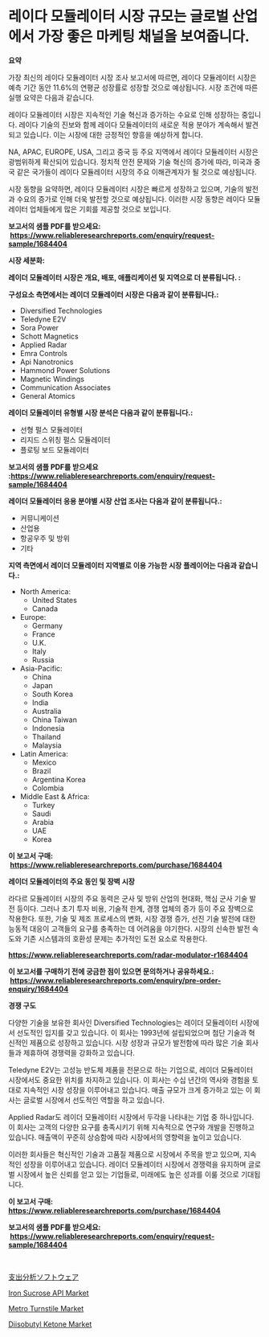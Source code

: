 <p><h1>레이다 모듈레이터 시장 규모는 글로벌 산업에서 가장 좋은 마케팅 채널을 보여줍니다.</h1></p><p><strong>요약</strong></p>
<p><p>가장 최신의 레이다 모듈레이터 시장 조사 보고서에 따르면, 레이다 모듈레이터 시장은 예측 기간 동안 11.6%의 연평균 성장률로 성장할 것으로 예상됩니다. 시장 조건에 따른 실행 요약은 다음과 같습니다.</p><p>레이다 모듈레이터 시장은 지속적인 기술 혁신과 증가하는 수요로 인해 성장하는 중입니다. 레이다 기술의 진보와 함께 레이다 모듈레이터의 새로운 적용 분야가 계속해서 발견되고 있습니다. 이는 시장에 대한 긍정적인 향흥을 예상하게 합니다.</p><p>NA, APAC, EUROPE, USA, 그리고 중국 등 주요 지역에서 레이다 모듈레이터 시장은 광범위하게 확산되어 있습니다. 정치적 안전 문제와 기술 혁신의 증가에 따라, 미국과 중국 같은 국가들이 레이다 모듈레이터 시장의 주요 이해관계자가 될 것으로 예상됩니다.</p><p>시장 동향을 요약하면, 레이다 모듈레이터 시장은 빠르게 성장하고 있으며, 기술의 발전과 수요의 증가로 인해 더욱 발전할 것으로 예상됩니다. 이러한 시장 동향은 레이다 모듈레이터 업체들에게 많은 기회를 제공할 것으로 보입니다.</p></p>
<p><strong>보고서의 샘플 PDF를 받으세요: &nbsp;<a href="https://www.reliableresearchreports.com/enquiry/request-sample/1684404">https://www.reliableresearchreports.com/enquiry/request-sample/1684404</a></strong></p>
<p><strong>시장 세분화:</strong></p>
<p><strong> 레이더 모듈레이터 시장은 개요, 배포, 애플리케이션 및 지역으로 더 분류됩니다. :</strong></p>
<p><strong>구성요소 측면에서는 레이더 모듈레이터 시장은 다음과 같이 분류됩니다.:</strong></p>
<p><ul><li>Diversified Technologies</li><li>Teledyne E2V</li><li>Sora Power</li><li>Schott Magnetics</li><li>Applied Radar</li><li>Emra Controls</li><li>Api Nanotronics</li><li>Hammond Power Solutions</li><li>Magnetic Windings</li><li>Communication Associates</li><li>General Atomics</li></ul></p>
<p><strong> 레이더 모듈레이터 유형별 시장 분석은 다음과 같이 분류됩니다.:</strong></p>
<p><ul><li>선형 펄스 모듈레이터</li><li>리지드 스위칭 펄스 모듈레이터</li><li>플로팅 보드 모듈레이터</li></ul></p>
<p><strong>보고서의 샘플 PDF를 받으세요 :<a href="https://www.reliableresearchreports.com/enquiry/request-sample/1684404">https://www.reliableresearchreports.com/enquiry/request-sample/1684404</a></strong></p>
<p><strong> 레이더 모듈레이터 응용 분야별 시장 산업 조사는 다음과 같이 분류됩니다.:</strong></p>
<p><ul><li>커뮤니케이션</li><li>산업용</li><li>항공우주 및 방위</li><li>기타</li></ul></p>
<p><strong>지역 측면에서 레이더 모듈레이터 지역별로 이용 가능한 시장 플레이어는 다음과 같습니다.:</strong></p>
<p><ul>
    <li>
        North America:
        <ul>
            <li>United States</li>
            <li>Canada</li>
        </ul>
    </li>
    <li>
        Europe:
        <ul>
            <li>Germany</li>
            <li>France</li>
            <li>U.K.</li>
            <li>Italy</li>
            <li>Russia</li>
        </ul>
    </li>
    <li>
        Asia-Pacific:
        <ul>
            <li>China</li>
            <li>Japan</li>
            <li>South Korea</li>
            <li>India</li>
            <li>Australia</li>
            <li>China Taiwan</li>
            <li>Indonesia</li>
            <li>Thailand</li>
            <li>Malaysia</li>
        </ul>
    </li>
    <li>
        Latin America:
        <ul>
            <li>Mexico</li>
            <li>Brazil</li>
            <li>Argentina Korea</li>
            <li>Colombia</li>
        </ul>
    </li>
    <li>
        Middle East & Africa:
        <ul>
            <li>Turkey</li>
            <li>Saudi</li>
            <li>Arabia</li>
            <li>UAE</li>
            <li>Korea</li>
        </ul>
    </li>
    </ul></p>
<p><strong>이 보고서 구매: &nbsp;<a href="https://www.reliableresearchreports.com/purchase/1684404">https://www.reliableresearchreports.com/purchase/1684404</a></strong></p>
<p><strong>레이더 모듈레이터의 주요 동인 및 장벽 시장</strong></p>
<p><p>라다르 모듈레이터 시장의 주요 동력은 군사 및 방위 산업의 현대화, 핵심 군사 기술 발전 등이다. 그러나 초기 투자 비용, 기술적 한계, 경쟁 업체의 증가 등이 주요 장벽으로 작용한다. 또한, 기술 및 제조 프로세스의 변화, 시장 경쟁 증가, 선진 기술 발전에 대한 능동적 대응이 고객들의 요구를 충족하는 데 어려움을 야기한다. 시장의 신속한 발전 속도와 기존 시스템과의 호환성 문제는 추가적인 도전 요소로 작용한다.</p></p>
<p><strong><a href="https://www.reliableresearchreports.com/radar-modulator-r1684404">https://www.reliableresearchreports.com/radar-modulator-r1684404</a></strong></p>
<p><strong>이 보고서를 구매하기 전에 궁금한 점이 있으면 문의하거나 공유하세요.: &nbsp;<a href="https://www.reliableresearchreports.com/enquiry/pre-order-enquiry/1684404">https://www.reliableresearchreports.com/enquiry/pre-order-enquiry/1684404</a></strong></p>
<p><strong>경쟁 구도</strong></p>
<p><p>다양한 기술을 보유한 회사인 Diversified Technologies는 레이더 모듈레이터 시장에서 선도적인 입지를 갖고 있습니다. 이 회사는 1993년에 설립되었으며 첨단 기술과 혁신적인 제품으로 성장하고 있습니다. 시장 성장과 규모가 발전함에 따라 많은 기술 회사들과 제휴하여 경쟁력을 강화하고 있습니다.</p><p>Teledyne E2V는 고성능 반도체 제품을 전문으로 하는 기업으로, 레이더 모듈레이터 시장에서도 중요한 위치를 차지하고 있습니다. 이 회사는 수십 년간의 역사와 경험을 토대로 지속적인 시장 성장을 이루어내고 있습니다. 매출 규모가 크게 증가하고 있는 이 회사는 글로벌 시장에서 선도적인 역할을 하고 있습니다.</p><p>Applied Radar도 레이더 모듈레이터 시장에서 두각을 나타내는 기업 중 하나입니다. 이 회사는 고객의 다양한 요구를 충족시키기 위해 지속적으로 연구와 개발을 진행하고 있습니다. 매출액이 꾸준히 상승함에 따라 시장에서의 영향력을 높이고 있습니다.</p><p>이러한 회사들은 혁신적인 기술과 고품질 제품으로 시장에서 주목을 받고 있으며, 지속적인 성장을 이루어내고 있습니다. 레이더 모듈레이터 시장에서 경쟁력을 유지하며 글로벌 시장에서 높은 신뢰를 얻고 있는 기업들로, 미래에도 높은 성과를 이룰 것으로 기대됩니다.</p></p>
<p><strong>이 보고서 구매: &nbsp; <a href="https://www.reliableresearchreports.com/purchase/1684404">https://www.reliableresearchreports.com/purchase/1684404</a></strong></p>
<p><strong>보고서의 샘플 PDF를 받으세요: &nbsp;<a href="https://www.reliableresearchreports.com/enquiry/request-sample/1684404">https://www.reliableresearchreports.com/enquiry/request-sample/1684404</a></strong><strong></strong></p>
<p>&nbsp;</p>
<p><p><a href="https://github.com/lily-u-genius/Market-Research-Report-List-1/blob/main/554758022027.md">支出分析ソフトウェア</a></p><p><a href="https://www.linkedin.com/pulse/iron-sucrose-api-market-furnish-information-size-share-dynamics-2ec3e?trackingId=cVyFdoTtuNxUdZj4qZr2nA%3D%3D">Iron Sucrose API Market</a></p><p><a href="https://github.com/moyahfrancoestellec51j635wcx/Market-Research-Report-List-2/blob/main/metro-turnstile-market.md">Metro Turnstile Market</a></p><p><a href="https://www.linkedin.com/pulse/diisobutyl-ketone-market-size-share-amp-trends-analysis-tco8e?trackingId=zcftqDT96%2BiRYgZu1JvVew%3D%3D">Diisobutyl Ketone Market</a></p></p>